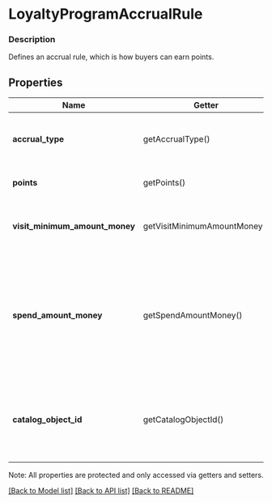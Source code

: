 # LoyaltyProgramAccrualRule

### Description

Defines an accrual rule, which is how buyers can earn points.

## Properties
Name | Getter | Setter | Type | Description | Notes
------------ | ------------- | ------------- | ------------- | ------------- | -------------
**accrual_type** | getAccrualType() | setAccrualType($value) | **string** | The type of the accrual rule that defines how buyers can earn points. See [LoyaltyProgramAccrualRuleType](#type-loyaltyprogramaccrualruletype) for possible values | 
**points** | getPoints() | setPoints($value) | **int** | The number of points that  buyers earn based on the &#x60;accrual_type&#x60;. | [optional] 
**visit_minimum_amount_money** | getVisitMinimumAmountMoney() | setVisitMinimumAmountMoney($value) | [**\SquareConnect\Model\Money**](Money.md) | When the accrual rule is visit-based (&#x60;accrual_type&#x60; is &#x60;VISIT&#x60;), this field indicates the minimum purchase required during the visit to  quality for the reward. | [optional] 
**spend_amount_money** | getSpendAmountMoney() | setSpendAmountMoney($value) | [**\SquareConnect\Model\Money**](Money.md) | When the accrual rule is spend-based (&#x60;accrual_type&#x60; is &#x60;SPEND&#x60;), this field indicates the amount that a buyer must spend  to earn the points. For example, suppose the accrual rule is \&quot;earn 1 point for every $10 you spend\&quot;.  Then, buyer earns a point for every $10 they spend. If  buyer spends $105, the buyer earns 10 points. | [optional] 
**catalog_object_id** | getCatalogObjectId() | setCatalogObjectId($value) | **string** | The ID of the &#x60;catalog object&#x60; to purchase to earn the number of points defined by the rule. This is either an item variation or a category, depending on the type. This is defined on &#x60;ITEM_VARIATION&#x60; rules and &#x60;CATEGORY&#x60; rules. | [optional] 

Note: All properties are protected and only accessed via getters and setters.

[[Back to Model list]](../../README.md#documentation-for-models) [[Back to API list]](../../README.md#documentation-for-api-endpoints) [[Back to README]](../../README.md)

